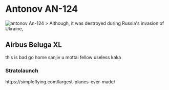 <title>The 3 Coolest and Largest Planes</title>
<h1>Antonov AN-124</h1>
<img src="https://live.staticflickr.com/65535/51911482284_f84531e50a_b.jpg" alt="antonov An-124">
> Although, it was destroyed during Russia's invasion of Ukraine, 
<h2>Airbus Beluga XL</h2>
this is bad go home sanjiv u mottai fellow useless kaka
<h3>Stratolaunch</h3>
https://simpleflying.com/largest-planes-ever-made/
